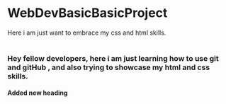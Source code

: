 # WebDevBasicBasicProject
Here i am just want to embrace my css and html skills.
<br>
<br>
<h3>Hey fellow developers, here i am just learning how to use git and gitHub , and also trying to showcase my html and css skills.</h3>
<h4> Added new heading<h4>
